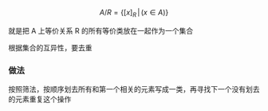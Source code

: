 ---
---

$$
A/R=\{ [x]_{R}\,|\,(x \in A) \}
$$

就是把 A 上等价关系 R 的所有等价类放在一起作为一个集合

根据集合的互异性，要去重

### 做法

按照筛法，按顺序划去所有和第一个相关的元素写成一类，再寻找下一个没有划去的元素重复这个操作
